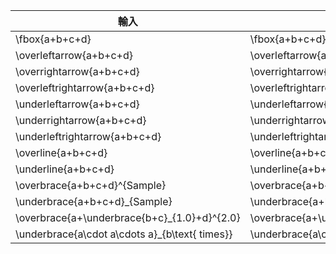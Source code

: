 | 輸入                                             | 顯示                                             |
| ---------------------------------------------- | ---------------------------------------------- |
| \fbox{a+b+c+d}                                 | \fbox{a+b+c+d}                                 |
| \overleftarrow{a+b+c+d}                        | \overleftarrow{a+b+c+d}                        |
| \overrightarrow{a+b+c+d}                       | \overrightarrow{a+b+c+d}                       |
| \overleftrightarrow{a+b+c+d}                   | \overleftrightarrow{a+b+c+d}                   |
| \underleftarrow{a+b+c+d}                       | \underleftarrow{a+b+c+d}                       |
| \underrightarrow{a+b+c+d}                      | \underrightarrow{a+b+c+d}                      |
| \underleftrightarrow{a+b+c+d}                  | \underleftrightarrow{a+b+c+d}                  |
| \overline{a+b+c+d}                             | \overline{a+b+c+d}                             |
| \underline{a+b+c+d}                            | \underline{a+b+c+d}                            |
| \overbrace{a+b+c+d}^{Sample}                   | \overbrace{a+b+c+d}^{Sample}                   |
| \underbrace{a+b+c+d}_{Sample}                  | \underbrace{a+b+c+d}_{Sample}                  |
| \overbrace{a+\underbrace{b+c}_{1.0}+d}^{2.0}   | \overbrace{a+\underbrace{b+c}_{1.0}+d}^{2.0}   |
| \underbrace{a\cdot a\cdots a}_{b\text{ times}} | \underbrace{a\cdot a\cdots a}_{b\text{ times}} |